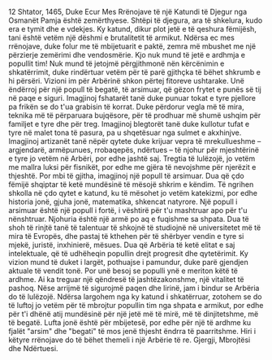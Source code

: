 12 Shtator, 1465, Duke Ecur Mes Rrënojave të një Katundi të Djegur nga Osmanët
Pamja është zemërthyese. Shtëpi të djegura, ara të shkelura, kudo era e tymit dhe e vdekjes. Ky katund, dikur plot jetë e të qeshura fëmijësh, tani është vetëm një dëshmi e brutalitetit të armikut. Ndërsa ec mes rrënojave, duke folur me të mbijetuarit e paktë, zemra më mbushet me një përzierje zemërimi dhe vendosmërie.
Kjo nuk mund të jetë e ardhmja e popullit tim! Nuk mund të jetojmë përgjithmonë nën kërcënimin e shkatërrimit, duke rindërtuar vetëm për të parë gjithçka të bëhet shkrumb e hi përsëri. Vizioni im për Arbërinë shkon përtej fitoreve ushtarake. Unë ëndërroj për një popull të begatë, të arsimuar, që gëzon frytet e punës së tij në paqe e siguri.
Imagjinoj fshatarët tanë duke punuar tokat e tyre pjellore pa frikën se do t'ua grabisin të korrat. Duke përdorur vegla më të mira, teknika më të përparuara bujqësore, për të prodhuar më shumë ushqim për familjet e tyre dhe për treg. Imagjinoj blegtorët tanë duke kullotur tufat e tyre në malet tona të pasura, pa u shqetësuar nga sulmet e akxhinjve.
Imagjinoj artizanët tanë nëpër qytete duke krijuar vepra të mrekullueshme – argjendarë, armëpunues, rrobaqepës, ndërtues – të njohur për mjeshtërinë e tyre jo vetëm në Arbëri, por edhe jashtë saj. Tregtia të lulëzojë, jo vetëm me mallra luksi për fisnikët, por edhe me gjëra të nevojshme për njerëzit e thjeshtë.
Por mbi të gjitha, imagjinoj një popull të arsimuar. Dua që çdo fëmijë shqiptar të ketë mundësinë të mësojë shkrim e këndim. Të ngrihen shkolla në çdo qytet e katund, ku të mësohet jo vetëm katekizmi, por edhe historia jonë, gjuha jonë, matematika, shkencat natyrore. Një popull i arsimuar është një popull i fortë, i vështirë për t'u mashtruar apo për t'u nënshtruar. Njohuria është një armë po aq e fuqishme sa shpata.
Dua të shoh të rinjtë tanë të talentuar të shkojnë të studiojnë në universitetet më të mira të Evropës, dhe pastaj të kthehen për të shërbyer vendin e tyre si mjekë, juristë, inxhinierë, mësues. Dua që Arbëria të ketë elitat e saj intelektuale, që të udhëheqin popullin drejt progresit dhe qytetërimit.
Ky vizion mund të duket i largët, pothuajse i pamundur, duke parë gjendjen aktuale të vendit tonë. Por unë besoj se populli ynë e meriton këtë të ardhme. Ai ka treguar një qëndresë të jashtëzakonshme, një vitalitet të pashoq. Nëse arrijmë të sigurojmë paqen dhe lirinë, jam i bindur se Arbëria do të lulëzojë.
Ndërsa largohem nga ky katund i shkatërruar, zotohem se do të luftoj jo vetëm për të mbrojtur popullin tim nga shpata e armikut, por edhe për t'i dhënë atij mundësinë për një jetë më të mirë, më të dinjitetshme, më të begatë. Lufta jonë është për mbijetesë, por edhe për një të ardhme ku fjalët "arsim" dhe "begati" të mos jenë thjesht ëndrra të paarritshme.
Hiri i këtyre rrënojave do të bëhet themeli i një Arbërie të re.
Gjergji, Mbrojtësi dhe Ndërtuesi.